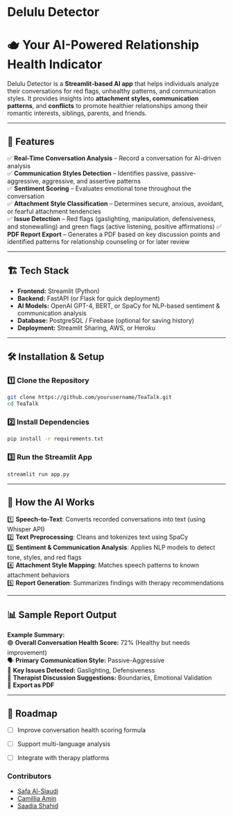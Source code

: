 # Delulu Detector

# 🫖 Your AI-Powered Relationship Health Indicator

Delulu Detector is a **Streamlit-based AI app** that helps individuals analyze their conversations for red flags, unhealthy patterns, and communication styles. It provides insights into **attachment styles, communication patterns**, and **conflicts** to promote healthier relationships among their romantic interests, siblings, parents, and friends. 

---

## 🚀 Features

✅ **Real-Time Conversation Analysis** – Record a conversation for AI-driven analysis  
✅ **Communication Styles Detection** – Identifies passive, passive-aggressive, aggressive, and assertive patterns  
✅ **Sentiment Scoring** – Evaluates emotional tone throughout the conversation  
✅ **Attachment Style Classification** – Determines secure, anxious, avoidant, or fearful attachment tendencies  
✅ **Issue Detection** – Red flags (gaslighting, manipulation, defensiveness, and stonewalling) and green flags (active listening, positive affirmations)
✅ **PDF Report Export** – Generates a PDF based on key discussion points and identified patterns for relationship counseling or for later review

---

## 🏗️ Tech Stack

- **Frontend:** Streamlit (Python)
- **Backend:** FastAPI (or Flask for quick deployment)
- **AI Models:** OpenAI GPT-4, BERT, or SpaCy for NLP-based sentiment & communication analysis
- **Database:** PostgreSQL / Firebase (optional for saving history)
- **Deployment:** Streamlit Sharing, AWS, or Heroku

---

## 🛠️ Installation & Setup

### 1️⃣ Clone the Repository
```bash
git clone https://github.com/yourusername/TeaTalk.git
cd TeaTalk
```

### 2️⃣ Install Dependencies
```bash
pip install -r requirements.txt
```

### 3️⃣ Run the Streamlit App
```bash
streamlit run app.py
```

---

## 🔬 How the AI Works

1️⃣ **Speech-to-Text**: Converts recorded conversations into text (using Whisper API)  
2️⃣ **Text Preprocessing**: Cleans and tokenizes text using SpaCy  
3️⃣ **Sentiment & Communication Analysis**: Applies NLP models to detect tone, styles, and red flags  
4️⃣ **Attachment Style Mapping**: Matches speech patterns to known attachment behaviors  
5️⃣ **Report Generation**: Summarizes findings with therapy recommendations  

---

## 📊 Sample Report Output
**Example Summary:**  
🟢 **Overall Conversation Health Score:** 72% (Healthy but needs improvement)  
🗣 **Primary Communication Style:** Passive-Aggressive  
💬 **Key Issues Detected:** Gaslighting, Defensiveness  
📌 **Therapist Discussion Suggestions:** Boundaries, Emotional Validation  
📄 **Export as PDF**

---

## 🎯 Roadmap
- [ ] Improve conversation health scoring formula
- [ ] Support multi-language analysis
- [ ] Integrate with therapy platforms


### Contributors
- [Safa Al-Siaudi](linkedin.com/in/safa-al-siaudi)
- [Camillia Amin](linkedin.com/in/camillia-hanaan-amin)
- [Saadia Shahid](linkedin.com/in/saadia-shahid)